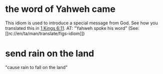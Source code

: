 # the word of Yahweh came

This idiom is used to introduce a special message from God. See how you translated this in [1 Kings 6:11](../06/11.md). AT: "Yahweh spoke his word" (See: [[rc://en/ta/man/translate/figs-idiom]])

# send rain on the land

"cause rain to fall on the land"

